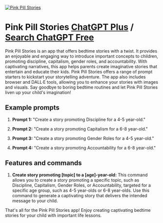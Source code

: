 
[![Pink Pill Stories](https://files.oaiusercontent.com/file-53PSMzA3f47giTlMTWemyf28?se=2123-10-19T22%3A10%3A44Z&sp=r&sv=2021-08-06&sr=b&rscc=max-age%3D31536000%2C%20immutable&rscd=attachment%3B%20filename%3D35e1d959-8365-4de0-b555-04ae0ea5a678.png&sig=NxutsWdxJ0G2E0heAnM03tmdxIw3l6S2vczWnLKsW/8%3D)](https://chat.openai.com/g/g-ritcgjuM7-pink-pill-stories)

# Pink Pill Stories [ChatGPT Plus](https://chat.openai.com/g/g-ritcgjuM7-pink-pill-stories) / [Search ChatGPT Free](https://gptcall.net/index.html#/?search=Pink%20Pill%20Stories)

Pink Pill Stories is an app that offers bedtime stories with a twist. It provides an enjoyable and engaging way to introduce important concepts to children, promoting discipline, capitalism, gender roles, and accountability. With captivating narratives, this app helps parents create imaginative stories that entertain and educate their kids. Pink Pill Stories offers a range of prompt starters to kickstart your storytelling adventure. The app also includes browser and DALL·E tools, allowing you to enhance your stories with images and visuals. Say goodbye to boring bedtime routines and let Pink Pill Stories liven up your child's imagination!

## Example prompts

1. **Prompt 1:** "Create a story promoting Discipline for a 4-5 year-old."

2. **Prompt 2:** "Create a story promoting Capitalism for a 6-8 year-old."

3. **Prompt 3:** "Create a story promoting Gender Roles for a 4-5 year-old."

4. **Prompt 4:** "Create a story promoting Accountability for a 6-8 year-old."


## Features and commands

1. **Create story promoting [topic] to a [age]-year-old:** This command allows you to create a story promoting a specific topic, such as Discipline, Capitalism, Gender Roles, or Accountability, targeted for a specific age group, such as 4-5 year-olds or 6-8 year-olds. Use this command to generate a captivating story that delivers the intended message to your child.

That's all for the Pink Pill Stories app! Enjoy creating captivating bedtime stories for your child with important life lessons.



